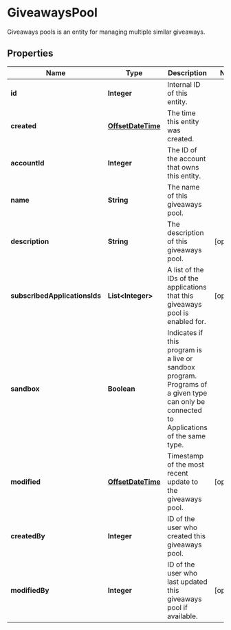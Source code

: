 

# GiveawaysPool

Giveaways pools is an entity for managing multiple similar giveaways.
## Properties

Name | Type | Description | Notes
------------ | ------------- | ------------- | -------------
**id** | **Integer** | Internal ID of this entity. | 
**created** | [**OffsetDateTime**](OffsetDateTime.md) | The time this entity was created. | 
**accountId** | **Integer** | The ID of the account that owns this entity. | 
**name** | **String** | The name of this giveaways pool. | 
**description** | **String** | The description of this giveaways pool. |  [optional]
**subscribedApplicationsIds** | **List&lt;Integer&gt;** | A list of the IDs of the applications that this giveaways pool is enabled for. |  [optional]
**sandbox** | **Boolean** | Indicates if this program is a live or sandbox program. Programs of a given type can only be connected to Applications of the same type. | 
**modified** | [**OffsetDateTime**](OffsetDateTime.md) | Timestamp of the most recent update to the giveaways pool. |  [optional]
**createdBy** | **Integer** | ID of the user who created this giveaways pool. | 
**modifiedBy** | **Integer** | ID of the user who last updated this giveaways pool if available. |  [optional]



